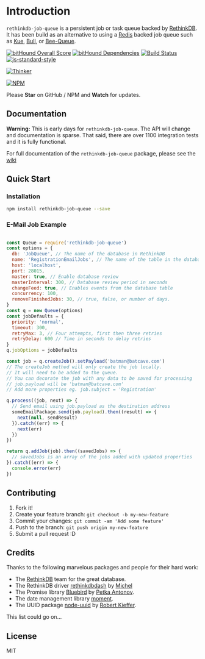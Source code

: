 # Introduction

`rethinkdb-job-queue` is a persistent job or task queue backed by [RethinkDB][rethinkdb-url].
It has been build as an alternative to using a [Redis][redis-url] backed job queue such as [Kue][kue-url], [Bull][bull-url], or [Bee-Queue][bee-queue-url].

[![bitHound Overall Score][bithound-overall-image]][bithound-overall-url]
[![bitHound Dependencies][bithound-dep-image]][bithound-dep-url]
[![Build Status][travisci-image]][travisci-url]
[![js-standard-style][js-standard-image]][js-standard-url]

[![Thinker][thinker-image]][rjq-github-url]

[![NPM][nodei-npm-image]][nodei-npm-url]

Please __Star__ on GitHub / NPM and __Watch__ for updates.

## Documentation

__Warning:__ This is early days for `rethinkdb-job-queue`. The API will change and documentation is sparse. That said, there are over 1100 integration tests and it is fully functional.

For full documentation of the `rethinkdb-job-queue` package, please see the [wiki][rjq-wiki-url]

## Quick Start

### Installation

```sh
npm install rethinkdb-job-queue --save
```

### E-Mail Job Example

```js

const Queue = require('rethinkdb-job-queue')
const options = {
  db: 'JobQueue', // The name of the database in RethinkDB
  name: 'RegistrationEmailJobs', // The name of the table in the database
  host: 'localhost',
  port: 28015,
  master: true, // Enable database review
  masterInterval: 300, // Database review period in seconds
  changeFeed: true, // Enables events from the database table
  concurrency: 100,
  removeFinishedJobs: 30, // true, false, or number of days.
}
const q = new Queue(options)
const jobDefaults = {
  priority: 'normal',
  timeout: 300,
  retryMax: 3, // Four attempts, first then three retries
  retryDelay: 600 // Time in seconds to delay retries
}
q.jobOptions = jobDefaults

const job = q.createJob().setPayload('batman@batcave.com')
// The createJob method will only create the job locally.
// It will need to be added to the queue.
// You can decorate the job with any data to be saved for processing
// job.payload will be 'batman@batcave.com'
// Add more properties eg. job.subject = 'Registration'

q.process((job, next) => {
  // Send email using job.payload as the destination address
  someEmailPackage.send(job.payload).then((result) => {
    next(null, sendResult)
  }).catch((err) => {
    next(err)
  })
})

return q.addJob(job).then((savedJobs) => {
  // savedJobs is an array of the jobs added with updated properties
}).catch((err) => {
  console.error(err)
})

```

## Contributing

1.  Fork it!
2.  Create your feature branch: `git checkout -b my-new-feature`
3.  Commit your changes: `git commit -am 'Add some feature'`
4.  Push to the branch: `git push origin my-new-feature`
5.  Submit a pull request :D

## Credits

Thanks to the following marvelous packages and people for their hard work:

-   The [RethinkDB][rethinkdb-url] team for the great database.
-   The RethinkDB driver [rethinkdbdash][rethinkdbdash-url] by [Michel][neumino-url]
-   The Promise library [Bluebird][bluebird-url] by [Petka Antonov][petka-url].
-   The date management library [moment][moment-url].
-   The UUID package [node-uuid][uuid-url] by [Robert Kieffer][broofa-url].


This list could go on...

## License

MIT

[redis-url]: http://redis.io/
[kue-url]: http://automattic.github.io/kue/
[bull-url]: https://github.com/OptimalBits/bull
[bee-queue-url]: https://github.com/LewisJEllis/bee-queue
[rethinkdb-url]: http://www.rethinkdb.com/
[rethinkdbdash-url]: https://github.com/neumino/rethinkdbdash
[neumino-url]: https://github.com/neumino
[rjq-github-url]: https://github.com/grantcarthew/node-rethinkdb-job-queue
[rjq-wiki-url]: https://github.com/grantcarthew/node-rethinkdb-job-queue/wiki
[thinker-image]: https://cdn.rawgit.com/grantcarthew/node-rethinkdb-job-queue/master/thinkerjoblist.png
[bluebird-url]: https://github.com/petkaantonov/bluebird
[petka-url]: https://github.com/petkaantonov
[moment-url]: http://momentjs.com/
[uuid-url]: https://github.com/broofa/node-uuid
[broofa-url]: https://github.com/broofa
[bithound-overall-image]: https://www.bithound.io/github/grantcarthew/node-rethinkdb-job-queue/badges/score.svg
[bithound-overall-url]: https://www.bithound.io/github/grantcarthew/node-rethinkdb-job-queue
[bithound-dep-image]: https://www.bithound.io/github/grantcarthew/node-rethinkdb-job-queue/badges/dependencies.svg
[bithound-dep-url]: https://www.bithound.io/github/grantcarthew/node-rethinkdb-job-queue/master/dependencies/npm
[bithound-code-image]: https://www.bithound.io/github/grantcarthew/node-rethinkdb-job-queue/badges/code.svg
[bithound-code-url]: https://www.bithound.io/github/grantcarthew/node-rethinkdb-job-queue
[js-standard-image]: https://img.shields.io/badge/code%20style-standard-brightgreen.svg
[js-standard-url]: http://standardjs.com/
[nodei-npm-image]: https://nodei.co/npm/rethinkdb-job-queue.png?downloads=true&downloadRank=true&stars=true
[nodei-npm-url]: https://nodei.co/npm/rethinkdb-job-queue/
[travisci-image]: https://travis-ci.org/grantcarthew/node-rethinkdb-job-queue.svg?branch=master
[travisci-url]: https://travis-ci.org/grantcarthew/node-rethinkdb-job-queue
